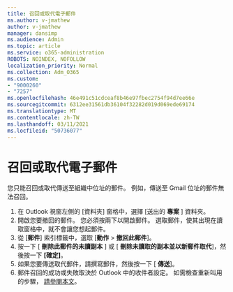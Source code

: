 ```yaml
---
title: 召回或取代電子郵件
ms.author: v-jmathew
author: v-jmathew
manager: dansimp
ms.audience: Admin
ms.topic: article
ms.service: o365-administration
ROBOTS: NOINDEX, NOFOLLOW
localization_priority: Normal
ms.collection: Adm_O365
ms.custom:
- "9000260"
- "7257"
ms.openlocfilehash: 46e491c51cdceaf8b46e97fbec2754f94d7ee66e
ms.sourcegitcommit: 6312ee31561db36104f32282d019d069ede69174
ms.translationtype: MT
ms.contentlocale: zh-TW
ms.lasthandoff: 03/11/2021
ms.locfileid: "50736077"
---
```

# <a name="recall-or-replace-email-message"></a>召回或取代電子郵件

您只能召回或取代傳送至組織中位址的郵件。 例如，傳送至 Gmail 位址的郵件無法召回。

1. 在 Outlook 視窗左側的 [資料夾] 窗格中，選擇 [送出的 **專案** ] 資料夾。
2. 開啟您要撤回的郵件。 您必須按兩下以開啟郵件。 選取郵件，使其出現在讀取窗格中，就不會讓您想起郵件。
3. 從 [**郵件**] 索引標籤中，選取 [**動作**  >  **撤回此郵件**]。
4. 按一下 [ **刪除此郵件的未讀副本** ] 或 [ **刪除未讀取的副本並以新郵件取代**]，然後按一下 **[確定]**。
5. 如果您要傳送取代郵件，請撰寫郵件，然後按一下 [ **傳送**]。
6. 郵件召回的成功或失敗取決於 Outlook 中的收件者設定。 如需檢查重新叫用的步驟， [請參閱本文](https://support.office.com/article/recall-or-replace-an-email-message-that-you-sent-35027f88-d655-4554-b4f8-6c0729a723a0#tocheck)。
